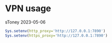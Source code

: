 VPN usage
================
sToney
2023-05-06

``` r
Sys.setenv(http_proxy='http://127.0.0.1:7890')
Sys.setenv(https_proxy='http://127.0.0.1:7890')
```
